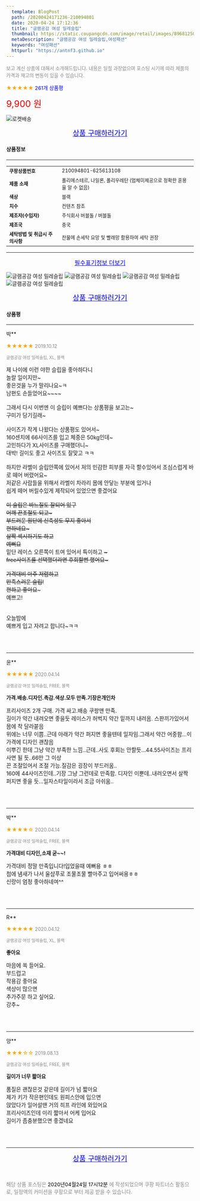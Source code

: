 ```yaml
---
  template: BlogPost
  path: /20200424171236-210094801
  date: 2020-04-24 17:12:36
  title: "글램공감 여성 밀레슬립"
  thumbnail: https://static.coupangcdn.com/image/retail/images/89681250591965-9f7b0d73-36a7-413e-8d00-3d5bd7769c37.jpg
  metaDescription: "글램공감 여성 밀레슬립,여성패션"
  keywords: "여성패션"
  httpurl: "https://antnf3.github.io"
---
```

  
<span style="color: #888;font-size:0.8rem">보고 계신 상품에 대해서 소개해드립니다.
내용은 일절 과장없으며 포스팅 시기에 따라 제품의 가격과 재고의 변동이 있을 수 있습니다.</span>
  
<span style="color: orange;">★★★★★</span> <span style="color: blue;font-size: 0.85rem;">261개 상품평</span>

<span style="font-size: 0.9rem"></span> 

<span style="color: red;font-size: 1.5rem;">9,900 원</span>

![로켓배송](https://postfiles.pstatic.net/MjAyMDA0MTBfMjcz/MDAxNTg2NDQ1OTAwMDc5.1T-Iy6-X12_V8iyof2OtSqUCu6urPUUOnjG41kbMy_kg.c1eqxaGayJ1XX0TGV24QXbZg9dvQ9C_dYZx39G_Z7Wog.PNG.cigshop2/rocket_logo.png?type=w773)

<p align="center"><a href="http://me2.do/5PitYm9E" style="font-size: 1.2rem; color: blue;">상품 구매하러가기</a></p>

#### 상품정보

---

|                  |                       |
| ---------------- | --------------------- |
| **<span style="font-size:0.8rem;">쿠팡상품번호</span>** | <span style="font-size:0.8rem;">210094801-625613108</span> |
| **<span style="font-size:0.8rem;">제품 소재</span>**    | <span style="font-size:0.8rem;">폴리에스테르, 나일론, 폴리우레탄 (업체미제공으로 정확한 혼용율 알 수 없음)		</span>        |
| **<span style="font-size:0.8rem;">색상</span>**    | <span style="font-size:0.8rem;">블랙</span>        |
| **<span style="font-size:0.8rem;">치수</span>**    | <span style="font-size:0.8rem;">컨텐츠 참조</span>        |
| **<span style="font-size:0.8rem;">제조자(수입자)</span>**    | <span style="font-size:0.8rem;">주식회사 버블돌 / 버블돌</span>        |
| **<span style="font-size:0.8rem;">제조국</span>**    | <span style="font-size:0.8rem;">중국</span>        |
| **<span style="font-size:0.8rem;">세탁방법 및 취급시 주의사항</span>**    | <span style="font-size:0.8rem;">찬물에 손세탁 요망 및 빨래망 활용하여 세탁 권장</span>        |




---

<p align="center"><a href="http://me2.do/5PitYm9E" style="font-size: 1rem; color: blue;">필수표기정보 더보기</a></p>

![글램공감 여성 밀레슬립](http://thumbnail8.coupangcdn.com/thumbnails/remote/q89/image/product/content/vendorItem/2019/09/23/625613108/40d09f0d-5417-4f95-b1f1-7d9fdf06f23f.jpg)
![글램공감 여성 밀레슬립](http://thumbnail9.coupangcdn.com/thumbnails/remote/q89/image/retail/images/89698842140179-d00d8b12-1949-460f-beb1-a46225f9f229.jpg)
![글램공감 여성 밀레슬립](http://thumbnail10.coupangcdn.com/thumbnails/remote/q89/image/retail/images/94315698687450-8d2f6096-8433-4f5e-9f81-ac4511e7c93b.jpg)
![글램공감 여성 밀레슬립](http://thumbnail6.coupangcdn.com/thumbnails/remote/q89/image/retail/images/89698836326862-cfa53048-2252-4f19-8cc4-1730d34de297.jpg)

<p align="center"><a href="http://me2.do/5PitYm9E" style="font-size: 1.2rem; color: blue;">상품 구매하러가기</a></p>

#### 상품평
  
---
  
박**
    
<span style="color: orange;">★★★★★</span> <span style="font-size:0.8rem;color: #888;">2019.10.12</span>
    
<span style="color: #888;font-size:0.7rem">글램공감 여성 밀레슬립, XL, 블랙</span>
    

    
<span style="font-size: 0.9rem;">제 나이에 이런 야한 슬립을 좋아하다니<br/>놀랄 일이지만~<br/>좋은것을 누가 말리나요~ㅋ<br/>남편도 손들었어요~~~~<br/><br/>그래서 다시 이번엔 이 슬립이 예쁘다는 상품평을 보고는~<br/>구미가 당기길래~<br/><br/>사이즈가 작게 나왔다는 상품평도 있어서~<br/>160센치에 66사이즈를 입고 체중은 50kg인데~<br/>고민하다가 XL사이즈를 구매했더니~<br/>대박! 길이도 좋고 사이즈도 잘맞고 ㅋㅋ<br/><br/>하지만 라벨이 슬립안쪽에 있어서 저의 민감한 피부를 자극 할수있어서 조심스럽게 바로 떼어 버렸어요~<br/>저같은 사람들을 위해서 라벨이 차라리 몸에 안닿는 부분에 있거나 <br/>쉽게 떼어 버릴수있게 제작되어 있었으면 좋겠어요~~<br/><br/>이 슬립은 바느질도 잘되어 있구<br/>어깨 끈조절도 되고~<br/>부드러운 원단에 신축성도 무지 좋아서<br/>편하네요~<br/>살짝 섹시하기도 하고<br/>예뻐요~~<br/>밑단 레이스 오른쪽이 트여 있어서 특이하고 ~~~<br/>free사이즈를 선택했더라면 후회할뻔 했어요~<br/><br/>가격대비 아주 저렴하고<br/>만족스러운 슬립!<br/>편하고 좋아요~~~<br/>예쁘고!<br/><br/><br/>오늘밤에 <br/>예쁘게 입고 자려고 합니다~ㅋㅋ</span>
    
<br>
<br>

---
  
윤**
    
<span style="color: orange;">★★★★★</span> <span style="font-size:0.8rem;color: #888;">2020.04.14</span>
    
<span style="color: #888;font-size:0.7rem">글램공감 여성 밀레슬립, FREE, 블랙</span>
    
<span style="font-size:0.85rem">**가격.배송.디자인.촉감.색상.모두 만족.기장은개인차**</span>
    
<span style="font-size: 0.9rem;">프리사이즈 2개 구매. 가격 싸고.배송 쿠팡맨 만족.<br/>길이가 약간 내려오면 좋을듯 레이스가 허벅지 약간 밑까지 내려옴. 스판끼가있어서 몸에 착 달라붙음<br/>위에는 너무 이쁨..근데 아래가 약간 퍼지면 좋을텐테 일자임.그래서 약간 어중함...이 가격에 디자인 괜찮음<br/>이뿌긴 한데 그냥 약간 부족한 느낌..근데..사도 후회는 안할듯...44.55사이즈는 프리사면 될 듯..66만 그 이상<br/>끈 조절있어서 조절 가능.질감은 굉장이 부드러움..<br/>160에 44사이즈인데..기장 그냥 그런데로 만족함. 디자인 이뿐데..내려오면서 살짝 퍼지면 좋을 듯...일자스타일이라서 조금 아쉬움..</span>
    
<br>
<br>

---
  
박**
    
<span style="color: orange;">★★★★☆</span> <span style="font-size:0.8rem;color: #888;">2020.04.14</span>
    
<span style="color: #888;font-size:0.7rem">글램공감 여성 밀레슬립, FREE, 블랙</span>
    
<span style="font-size:0.85rem">**가격대비 디자인,소재 굳~~!**</span>
    
<span style="font-size: 0.9rem;">가격대비 정말 만족입니다!입었을때 예뻐용 ㅎㅎ<br/>첨에 냄새가 나서 울샴푸로 조물조물 빨아주고 입어써용ㅎㅎ<br/>신랑이 엄청 좋아하네여^^</span>
    
<br>
<br>

---
  
R**
    
<span style="color: orange;">★★★★★</span> <span style="font-size:0.8rem;color: #888;">2020.04.12</span>
    
<span style="color: #888;font-size:0.7rem">글램공감 여성 밀레슬립, XL, 블랙</span>
    
<span style="font-size:0.85rem">**좋아요**</span>
    
<span style="font-size: 0.9rem;">마음에  쏙 들어요.<br/>부드럽고 <br/>착용감 좋아요<br/>색상이 많으면<br/>추가주문 하고 싶어요.<br/>강추~</span>
    
<br>
<br>

---
  
양**
    
<span style="color: orange;">★★★☆☆</span> <span style="font-size:0.8rem;color: #888;">2019.08.13</span>
    
<span style="color: #888;font-size:0.7rem">글램공감 여성 밀레슬립, FREE, 블랙</span>
    
<span style="font-size:0.85rem">**길이가 너무 짧아요**</span>
    
<span style="font-size: 0.9rem;">품질은 괜찮은것 같은데 길이가 넘 짧아요<br/>제가 키가 작은편인데도 원피스안에 입으면<br/>앉았다가 일어설땐 거의 히프 라인에 와있어요<br/>프리사이즈인데 이리 짧아서 어케 입어요<br/>길이가 좀충분했으면 좋겠네요</span>
    
<br>
<br>


  
---
  
<p align="center"><a href="http://me2.do/5PitYm9E" style="font-size: 1.2rem; color: blue;">상품 구매하러가기</a></p>
  
<br>
  
<span style="font-size: 0.85rem; color: #888;">해당 상품 포스팅은 <span style="color: #000;"> 2020년04월24일 17시12분 </span> 에 작성되었으며 쿠팡 파트너스 활동으로, 일정액의 커미션을 쿠팡으로 부터 제공 받을 수 있습니다.</span>
